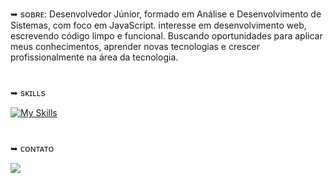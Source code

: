 ➥ sᴏʙʀᴇ: 
Desenvolvedor Júnior, formado em Análise e Desenvolvimento de Sistemas, com foco em JavaScript. interesse em desenvolvimento web, escrevendo código limpo e funcional. 
Buscando oportunidades para aplicar meus conhecimentos, aprender novas tecnologias e crescer profissionalmente na área da tecnologia.
  
#

➥ sᴋɪʟʟs 

[![My Skills](https://skillicons.dev/icons?i=js,html,css,git,nodejs)](https://skillicons.dev)</p>

# 
➥ ᴄᴏɴᴛᴀᴛᴏ

<a href="https://www.linkedin.com/in/wandson-jos%C3%A9-marques/" target="_blank"><img src="https://img.shields.io/badge/LinkedIn-0077B5?style=for-the-badge&logo=linkedin&logoColor=white" target="_blank"></a>   
</div>
